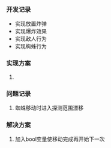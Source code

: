 ### 开发记录
- 实现放置炸弹
- 实现爆炸效果
- 实现敌人行为
- 实现蜘蛛行为
### 实现方案
1. 
### 问题记录
1. 蜘蛛移动时进入探测范围漂移
### 解决方案
1. 加入bool变量使移动完成再开始下一次
